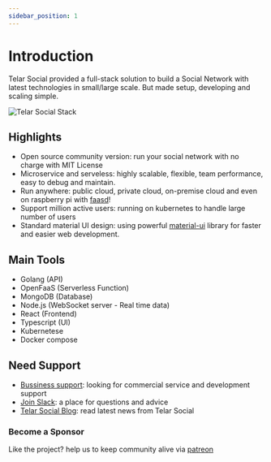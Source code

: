 ```yaml
---
sidebar_position: 1
---
```


# Introduction

Telar Social provided a full-stack solution to build a Social Network with latest technologies in small/large scale. But made setup, developing and scaling simple. 

![Telar Social Stack](/img/telar/telar-social-stack1.svg)



## Highlights
- Open source community version: run your social network with no charge with MIT License
- Microservice and serveless: highly scalable, flexible, team performance, easy to debug and maintain.
- Run anywhere: public cloud, private cloud, on-premise cloud and even on raspberry pi with [faasd](https://github.com/openfaas/faasd)!
- Support million active users: running on kubernetes to handle large number of users
- Standard material UI design: using powerful [material-ui](https://material-ui.com/) library for faster and easier web development.

## Main Tools
- Golang (API)
- OpenFaaS (Serverless Function)
- MongoDB (Database)
- Node.js (WebSocket server - Real time data)
- React (Frontend)
- Typescript (UI) 
- Kubernetese
- Docker compose


## Need Support
- [Bussiness support](mailto:support@telar.dev): looking for commercial service and development support
- [Join Slack](https://docs.google.com/forms/d/e/1FAIpQLSdkwt5pxmyCZQO0AmyAghBOdA-XBG298Pfm5Dw1xjNGaGeCYQ/viewform): a place for questions and advice
- [Telar Social Blog](/blog): read latest news from Telar Social

### Become a Sponsor
Like the project? help us to keep community alive via [patreon](https://www.patreon.com/qolzam)